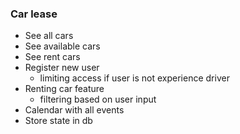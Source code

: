 ### Car lease
- See all cars
- See available cars
- See rent cars
- Register new user
  - limiting access if user is not experience driver 
- Renting car feature
  - filtering based on user input
- Calendar with all events
- Store state in db